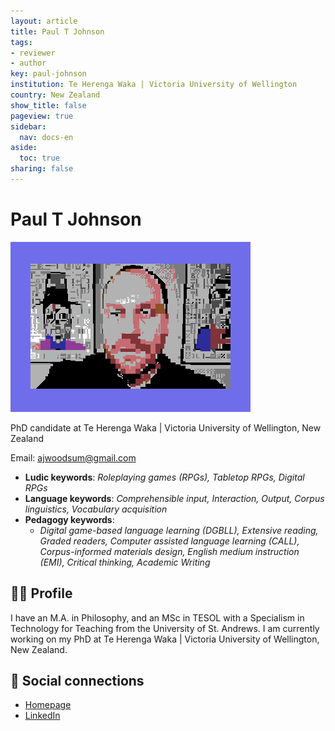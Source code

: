 ```yaml
---
layout: article
title: Paul T Johnson
tags:
- reviewer
- author
key: paul-johnson
institution: Te Herenga Waka | Victoria University of Wellington
country: New Zealand
show_title: false
pageview: true
sidebar:
  nav: docs-en
aside:
  toc: true
sharing: false
---
```


# Paul T Johnson

<div class="card">
  <div class="card__image">
    <img class="image" src="/assets/images/paul-johnson.png"/>
    <div class="overlay overlay--bottom">
      <p>PhD candidate at Te Herenga Waka | Victoria University of Wellington, New Zealand</p>
    </div>
  </div>
</div>

Email: [ajwoodsum@gmail.com](mailto:ajwoodsum@gmail.com)

- **Ludic keywords**: *Roleplaying games (RPGs), Tabletop RPGs, Digital RPGs*
- **Language keywords**: *Comprehensible input, Interaction, Output, Corpus linguistics, Vocabulary acquisition*
- **Pedagogy keywords**: 
  - *Digital game-based language learning (DGBLL), Extensive reading, Graded readers, Computer assisted language learning (CALL), Corpus-informed materials design, English medium instruction (EMI), Critical thinking, Academic Writing*

## 👨‍🏫 Profile

I have an M.A. in Philosophy, and an MSc in TESOL with a Specialism in Technology for Teaching from the University of St. Andrews. I am currently working on my PhD at Te Herenga Waka | Victoria University of Wellington, New Zealand.


## 💬 Social connections

- [Homepage](https://aninterativeprocess.wordpress.com/)
- [LinkedIn](https://www.linkedin.com/in/paul-johnson-88a601195/)
